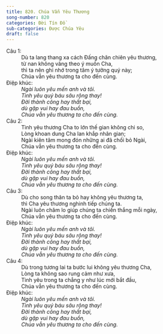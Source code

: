 ```yaml
---
title: 820. Chúa Vẫn Yêu Thương
song-number: 820
categories: Đời Tín Đồ
sub-categories: Được Chúa Yêu
draft: false
---
```

<dl><dt>Câu 1:</dt><dd data-verse="1">Dù ta lang thang xa cách Đấng chăn chiên yêu thương, <br/>từ nan không vâng theo ý muốn Cha, <br/>thì ta nên ghi nhớ trong tâm ý tưởng quý này; <br/>Chúa vẫn yêu thương ta cho đến cùng. </dd><dt>Điệp khúc:</dt><dd data-chorus="1"><em>Ngài luôn yêu mến anh và tôi. <br/>Tình yêu quý báu sâu rộng thay! <br/>Đời thành công hay thất bại, <br/>dù gặp vui hay đau buồn, <br/>Chúa vẫn yêu thương ta cho đến cùng. </em></dd><dt>Câu 2:</dt><dd data-verse="2">Tình yêu thương Cha to lớn thế gian không chi so, <br/>Lòng khoan dung Cha lan khắp nhân gian; <br/>Ngài kiên tâm mong đón những ai đã chối bỏ Ngài, <br/>Chúa vẫn yêu thương ta cho đến cùng. </dd><dt>Điệp khúc:</dt><dd data-chorus="1"><em>Ngài luôn yêu mến anh và tôi. <br/>Tình yêu quý báu sâu rộng thay! <br/>Đời thành công hay thất bại, <br/>dù gặp vui hay đau buồn, <br/>Chúa vẫn yêu thương ta cho đến cùng. </em></dd><dt>Câu 3:</dt><dd data-verse="3">Dù cho song thân ta bỏ hay không yêu thương ta, <br/>thì Cha yêu thương nghinh tiếp chúng ta. <br/>Ngài luôn chăm lo giúp chúng ta chiến thắng mỗi ngày, <br/>Chúa vẫn yêu thương ta cho đến cùng. </dd><dt>Điệp khúc:</dt><dd data-chorus="1"><em>Ngài luôn yêu mến anh và tôi. <br/>Tình yêu quý báu sâu rộng thay! <br/>Đời thành công hay thất bại, <br/>dù gặp vui hay đau buồn, <br/>Chúa vẫn yêu thương ta cho đến cùng. </em></dd><dt>Câu 4:</dt><dd data-verse="4">Dù trong tương lai ta bước lui không yêu thương Cha, <br/>Lòng ta không sao rung cảm như xưa, <br/>Tình yêu trong ta chẳng y như lúc mới bắt đầu, <br/>Chúa vẫn yêu thương ta cho đến cùng. </dd><dt>Điệp khúc:</dt><dd data-chorus="1"><em>Ngài luôn yêu mến anh và tôi. <br/>Tình yêu quý báu sâu rộng thay! <br/>Đời thành công hay thất bại, <br/>dù gặp vui hay đau buồn, <br/>Chúa vẫn yêu thương ta cho đến cùng. </em><br/></dd></dl>